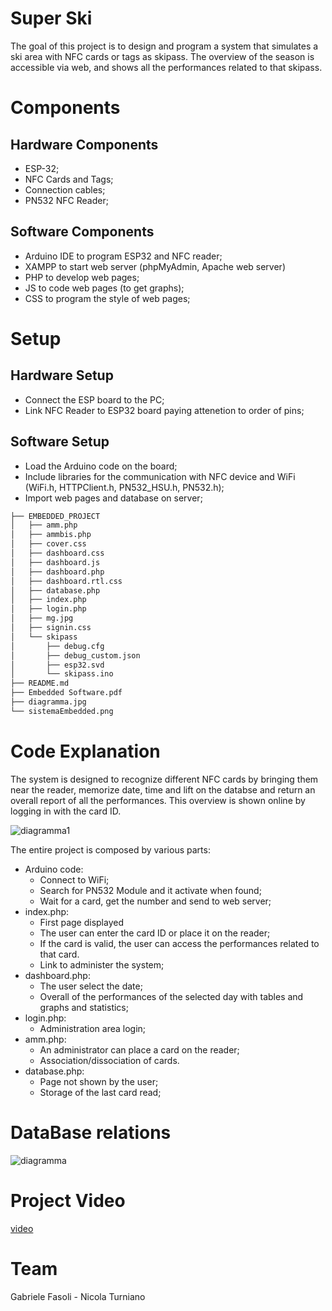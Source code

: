 # Super Ski
The goal of this project is to design and program a system that simulates a ski area with NFC cards or tags as skipass. The overview of the season is accessible via web, and shows all the performances related to that skipass. 
# Components
## Hardware Components
- ESP-32;
- NFC Cards and Tags;
- Connection cables;
- PN532 NFC Reader;
## Software Components
- Arduino IDE to program ESP32 and NFC reader;
- XAMPP to start web server (phpMyAdmin, Apache web server)
- PHP to develop web pages;
- JS to code web pages (to get graphs);
- CSS to program the style of web pages;
# Setup
## Hardware Setup
- Connect the ESP board to the PC;
- Link NFC Reader to ESP32 board paying attenetion to order of pins;
## Software Setup
- Load the Arduino code on the board;
- Include libraries for the communication with NFC device and WiFi (WiFi.h, HTTPClient.h, PN532_HSU.h, PN532.h);
- Import web pages and database on server;
```bash
├── EMBEDDED_PROJECT
│   ├── amm.php
│   ├── ammbis.php
│   ├── cover.css
│   ├── dashboard.css
│   ├── dashboard.js
│   ├── dashboard.php
│   ├── dashboard.rtl.css
│   ├── database.php
│   ├── index.php
│   ├── login.php
│   ├── mg.jpg
│   ├── signin.css
│   └── skipass
│       ├── debug.cfg
│       ├── debug_custom.json
│       ├── esp32.svd
│       └── skipass.ino
├── README.md
├── Embedded Software.pdf
├── diagramma.jpg
└── sistemaEmbedded.png
```


# Code Explanation

The system is designed to recognize different NFC cards by bringing them near the reader, memorize  date, time and lift on the databse and return an overall report of all the performances.
This overview is shown online by logging in with the card ID.

![diagramma1](sistemaEmbedded.png)

The entire project is composed by various parts:
- Arduino code:
  - Connect to WiFi;
  - Search for PN532 Module and it activate when found;
  - Wait for a card, get the number and send to web server;
- index.php:
  - First page displayed
  - The user can enter the card ID or place it on the reader;
  - If the card is valid, the user can access the performances related to that card.
  - Link to administer the system;
- dashboard.php:
  - The user select the date;
  - Overall of the performances of the selected day with tables and graphs and statistics;
- login.php:
  - Administration area login;
- amm.php:
  - An administrator can place a card on the reader;
  - Association/dissociation of cards.
- database.php:
  - Page not shown by the user;
  - Storage of the last card read;
# DataBase relations
![diagramma](diagramma.jpg)
# Project Video
[video](https://github.com/elgabe01/Embedded-Software/edit/main/README.md)

# Team
Gabriele Fasoli - Nicola Turniano
